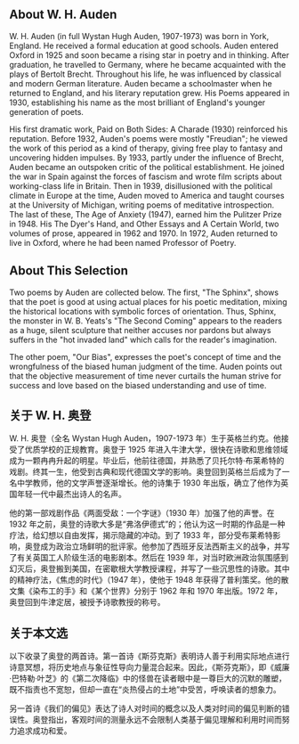 

## About W. H. Auden

W. H. Auden (in full Wystan Hugh Auden, 1907-1973) was born in York, England. He received a formal education at good schools. Auden entered Oxford in 1925 and soon became a rising star in poetry and in thinking. After graduation, he travelled to Germany, where he became acquainted with the plays of Bertolt Brecht. Throughout his life, he was influenced by classical and modern German literature. Auden became a schoolmaster when he returned to England, and his literary reputation grew. His Poems appeared in 1930, establishing his name as the most brilliant of England's younger generation of poets. 

His first dramatic work, Paid on Both Sides: A Charade (1930) reinforced his reputation. Before 1932, Auden's poems were mostly "Freudian"; he viewed the work of this period as a kind of therapy, giving free play to fantasy and uncovering hidden impulses. By 1933, partly under the influence of Brecht, Auden became an outspoken critic of the political establishment. He joined the war in Spain against the forces of fascism and wrote film scripts about working-class life in Britain. Then in 1939, disillusioned with the political climate in Europe at the time, Auden moved to America and taught courses at the University of Michigan, writing poems of meditative introspection. The last of these, The Age of Anxiety (1947), earned him the Pulitzer Prize in 1948. His The Dyer's Hand, and Other Essays and A Certain World, two volumes of prose, appeared in 1962 and 1970. In 1972, Auden returned to live in Oxford, where he had been named Professor of Poetry.

## About This Selection

Two poems by Auden are collected below. The first, "The Sphinx", shows that the poet is good at using actual places for his poetic meditation, mixing the historical locations with symbolic forces of orientation. Thus, Sphinx, the monster in W. B. Yeats's "The Second Coming" appears to the readers as a huge, silent sculpture that neither accuses nor pardons but always suffers in the "hot invaded land" which calls for the reader's imagination. 

The other poem, "Our Bias", expresses the poet's concept of time and the wrongfulness of the biased human judgment of the time. Auden points out that the objective measurement of time never curtails the human strive for success and love based on the biased understanding and use of time.

## 关于 W. H. 奥登

W. H. 奥登（全名 Wystan Hugh Auden，1907-1973 年）生于英格兰约克。他接受了优质学校的正规教育。奥登于 1925 年进入牛津大学，很快在诗歌和思维领域成为一颗冉冉升起的明星。毕业后，他前往德国，并熟悉了贝托尔特·布莱希特的戏剧。终其一生，他受到古典和现代德国文学的影响。奥登回到英格兰后成为了一名中学教师，他的文学声誉逐渐增长。他的诗集于 1930 年出版，确立了他作为英国年轻一代中最杰出诗人的名声。

他的第一部戏剧作品《两面受敌：一个字谜》（1930 年）加强了他的声誉。在 1932 年之前，奥登的诗歌大多是“弗洛伊德式”的；他认为这一时期的作品是一种疗法，给幻想以自由发挥，揭示隐藏的冲动。到了 1933 年，部分受布莱希特影响，奥登成为政治立场鲜明的批评家。他参加了西班牙反法西斯主义的战争，并写了有关英国工人阶级生活的电影剧本。然后在 1939 年，对当时欧洲政治氛围感到幻灭后，奥登搬到美国，在密歇根大学教授课程，并写了一些沉思性的诗歌。其中的精神疗法，《焦虑的时代》（1947 年），使他于 1948 年获得了普利策奖。他的散文集《染布工的手》和《某个世界》分别于 1962 年和 1970 年出版。1972 年，奥登回到牛津定居，被授予诗歌教授的称号。 

## 关于本文选

以下收录了奥登的两首诗。第一首诗《斯芬克斯》表明诗人善于利用实际地点进行诗意冥想，将历史地点与象征性导向力量混合起来。因此，《斯芬克斯》，即《威廉·巴特勒·叶芝》的《第二次降临》中的怪兽在读者眼中是一尊巨大的沉默的雕塑，既不指责也不宽恕，但却一直在“炎热侵占的土地”中受苦，呼唤读者的想象力。

另一首诗《我们的偏见》表达了诗人对时间的概念以及人类对时间的偏见判断的错误性。奥登指出，客观时间的测量永远不会限制人类基于偏见理解和利用时间而努力追求成功和爱。